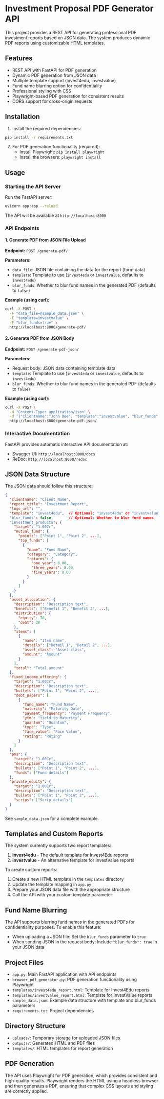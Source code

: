 # Investment Proposal PDF Generator API

This project provides a REST API for generating professional PDF investment reports based on JSON data. The system produces dynamic PDF reports using customizable HTML templates.

## Features

- REST API with FastAPI for PDF generation
- Dynamic PDF generation from JSON data
- Multiple template support (invest4edu, investvalue)
- Fund name blurring option for confidentiality
- Professional styling with CSS
- Playwright-based PDF generation for consistent results
- CORS support for cross-origin requests

## Installation

1. Install the required dependencies:

```bash
pip install -r requirements.txt
```

2. For PDF generation functionality (required):
   - Install Playwright: `pip install playwright`
   - Install the browsers: `playwright install`

## Usage

### Starting the API Server

Run the FastAPI server:

```bash
uvicorn app:app --reload
```

The API will be available at `http://localhost:8000`

### API Endpoints

#### 1. Generate PDF from JSON File Upload

**Endpoint:** `POST /generate-pdf/`

**Parameters:**
- `data_file`: JSON file containing the data for the report (form data)
- `template`: Template to use (`invest4edu` or `investvalue`, defaults to `invest4edu`)
- `blur_funds`: Whether to blur fund names in the generated PDF (defaults to `false`)

**Example (using curl):**
```bash
curl -X POST \
  -F "data_file=@sample_data.json" \
  -F "template=investvalue" \
  -F "blur_funds=true" \
  http://localhost:8000/generate-pdf/
```

#### 2. Generate PDF from JSON Body

**Endpoint:** `POST /generate-pdf-json/`

**Parameters:**
- Request body: JSON data containing template data
- `template`: Template to use (`invest4edu` or `investvalue`, defaults to `invest4edu`)
- `blur_funds`: Whether to blur fund names in the generated PDF (defaults to `false`)

**Example (using curl):**
```bash
curl -X POST \
  -H "Content-Type: application/json" \
  -d '{"clientname":"John Doe", "template":"investvalue", "blur_funds": true, ...}' \
  http://localhost:8000/generate-pdf-json/
```

### Interactive Documentation

FastAPI provides automatic interactive API documentation at:
- Swagger UI: `http://localhost:8000/docs`
- ReDoc: `http://localhost:8000/redoc`

## JSON Data Structure

The JSON data should follow this structure:

```json
{
  "clientname": "Client Name",
  "report_title": "Investment Report",
  "logo_url": "",
  "template": "invest4edu",  // Optional: "invest4edu" or "investvalue"
  "blur_funds": false,       // Optional: Whether to blur fund names
  "investment_products": {
    "target": "1.00Cr",
    "mutual_fund": {
      "points": ["Point 1", "Point 2", ...],
      "top_funds": [
        {
          "name": "Fund Name",
          "category": "Category",
          "returns": {
            "one_year": 8.00,
            "three_years": 8.00,
            "five_years": 8.00
          }
        }
      ]
    }
  },
  "asset_allocation": {
    "description": "Description text",
    "benefits": ["Benefit 1", "Benefit 2", ...],
    "distribution": {
      "equity": 70,
      "debt": 30
    },
    "items": [
      {
        "name": "Item name",
        "details": ["Detail 1", "Detail 2", ...],
        "asset_class": "Asset class",
        "amount": "Amount"
      }
    ],
    "total": "Total amount"
  },
  "fixed_income_offering": {
    "target": "1.00Cr",
    "description": "Description text",
    "bullets": ["Point 1", "Point 2", ...],
    "debt_papers": [
      {
        "fund_name": "Fund Name",
        "maturity": "Maturity Date",
        "payment_frequency": "Payment Frequency",
        "ytm": "Yield to Maturity",
        "quantum": "Quantum",
        "type": "Type",
        "face_value": "Face Value",
        "rating": "Rating"
      }
    ]
  },
  "pms": {
    "target": "1.00Cr",
    "description": "Description text",
    "bullets": ["Point 1", "Point 2", ...],
    "funds": ["Fund details"]
  },
  "private_equity": {
    "target": "1.00Cr",
    "description": "Description text",
    "bullets": ["Point 1", "Point 2", ...],
    "scrips": ["Scrip details"]
  }
}
```

See `sample_data.json` for a complete example.

## Templates and Custom Reports

The system currently supports two report templates:

1. **invest4edu** - The default template for Invest4Edu reports
2. **investvalue** - An alternative template for InvestValue reports

To create custom reports:

1. Create a new HTML template in the `templates` directory
2. Update the template mapping in `app.py`
3. Prepare your JSON data file with the appropriate structure
4. Call the API with your custom template parameter

## Fund Name Blurring

The API supports blurring fund names in the generated PDFs for confidentiality purposes. To enable this feature:

- When uploading a JSON file: Set the `blur_funds` parameter to `true`
- When sending JSON in the request body: Include `"blur_funds": true` in your JSON data

## Project Files

- `app.py`: Main FastAPI application with API endpoints
- `browser_pdf_generator.py`: PDF generation functionality using Playwright
- `templates/invest4edu_report.html`: Template for Invest4Edu reports
- `templates/investvalue_report.html`: Template for InvestValue reports
- `sample_data.json`: Example data structure with template and blur_funds parameters
- `requirements.txt`: Project dependencies

## Directory Structure

- `uploads/`: Temporary storage for uploaded JSON files
- `outputs/`: Generated HTML and PDF files
- `templates/`: HTML templates for report generation

## PDF Generation

The API uses Playwright for PDF generation, which provides consistent and high-quality results. Playwright renders the HTML using a headless browser and then generates a PDF, ensuring that complex CSS layouts and styling are correctly applied.
